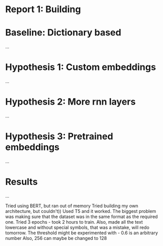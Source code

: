 # Report 1: Building

# Baseline: Dictionary based
...
# Hypothesis 1: Custom embeddings
...
# Hypothesis 2: More rnn layers
...
# Hypothesis 3: Pretrained embeddings
...
# Results
...

Tried using BERT, but ran out of memory
Tried building my own architecture, but couldn't))
Used T5 and it worked. The biggest problem was making sure that the dataset was in the same format as the required one.
Tried 3 epochs - took 2 hours to train.
Also, made all the text lowercase and without special symbols, that was a mistake, will redo tomorrow.
The threshold might be experimented with - 0.6 is an arbitrary number
Also, 256 can maybe be changed to 128
